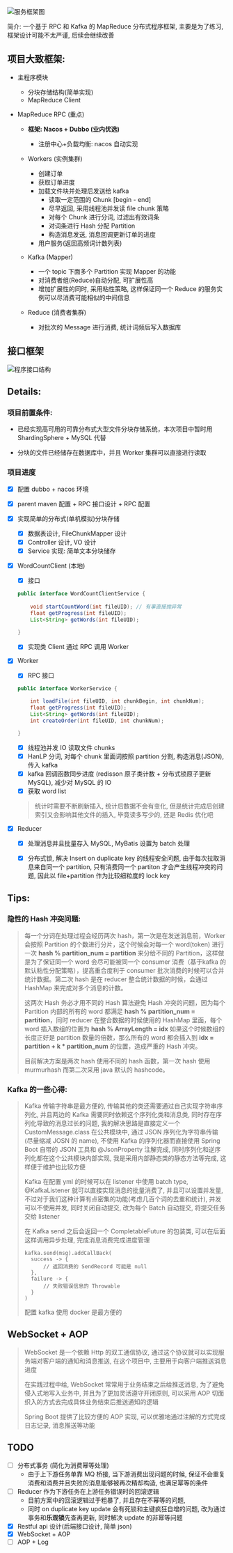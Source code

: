 ![服务框架图](./img/服务框架图.png)





简介: 一个基于 RPC 和 Kafka 的 MapReduce 分布式程序框架, 主要是为了练习, 框架设计可能不太严谨, 后续会继续改善

## 项目大致框架:

- 主程序模块

  - 分块存储结构(简单实现)
  - MapReduce Client
- MapReduce RPC (重点)

  - **框架: Nacos + Dubbo (业内优选)**
    - 注册中心+负载均衡: nacos 自动实现
  - Workers (实例集群)
    - 创建订单
    - 获取订单进度
    - 加载文件块并处理后发送给 kafka
      - 读取一定范围的 Chunk [begin - end]
      - 尽早返回, 采用线程池并发读 file chunk 策略
      - 对每个 Chunk 进行分词, 过滤出有效词条
      - 对词条进行 Hash 分配 Partition
      - 构造消息发送, 消息回调更新订单的进度
    - 用户服务(返回高频词计数列表)
  - Kafka (Mapper)
  
    - 一个 topic 下面多个 Partition 实现 Mapper 的功能
    - 对消费者组(Reduce)自动分配, 可扩展性高
    - 增加扩展性的同时, 采用粘性策略, 这样保证同一个 Reduce 的服务实例可以尽消费可能相似的中间信息
  - Reduce (消费者集群) 
  
    - 对批次的 Message 进行消费, 统计词频后写入数据库



## 接口框架

![程序接口结构](./img/程序接口结构.png)

## Details:

### 项目前置条件:

- 已经实现高可用的可靠分布式大型文件分块存储系统，本次项目中暂时用ShardingSphere + MySQL 代替

- 分块的文件已经储存在数据库中，并且 Worker 集群可以直接进行读取

### 项目进度

- [x] 配置 dubbo + nacos 环境

- [x] parent maven 配置 + RPC 接口设计 + RPC 配置

- [x] 实现简单的分布式(单机模拟)分块存储
  - [x] 数据表设计, FileChunkMapper 设计
  - [x] Controller 设计, VO 设计
  - [x] Service 实现: 简单文本分块储存
  
- [x] WordCountClient (本地)
  - [x] 接口
  
  ```java
  public interface WordCountClientService {
      
      void startCountWord(int fileUID); // 有事直接抛异常
      float getProgress(int fileUID);
      List<String> getWords(int fileUID);
      
  }
  ```
  
  - [x] 实现类 Client 通过 RPC 调用 Worker 
  
- [x] Worker 
  
  - [x] RPC 接口
  
  ```java
  public interface WorkerService {
  
      int loadFile(int fileUID, int chunkBegin, int chunkNum);
      float getProgress(int fileUID);
      List<String> getWords(int fileUID);
      int createOrder(int fileUID, int chunkNum);
  
  }
  ```
  
  - [x] 线程池并发 IO 读取文件 chunks
  - [x] HanLP 分词, 对每个 chunk 里面词按照 partition 分割, 构造消息(JSON), 传入 kafka
  - [x] kafka 回调函数同步进度 (redisson 原子类计数 + 分布式锁原子更新 MySQL), 减少对 MySQL 的 IO
  - [x] 获取 word list
  
  > 统计时需要不断刷新插入, 统计后数据不会有变化, 但是统计完成后创建索引又会影响其他文件的插入, 毕竟读多写少的, 还是 Redis 优化吧
  
- [x] Reducer

  - [x] 处理消息并且批量存入 MySQL, MyBatis 设置为 batch 处理
  - [x] 分布式锁, 解决 Insert on duplicate key 的线程安全问题, 由于每次拉取消息来自同一个 partition, 只有消费同一个 partiton 才会产生线程冲突的问题, 因此以 file+partition 作为比较细粒度的 lock key



## Tips:

### 隐性的 Hash 冲突问题:

> 每一个分词在处理过程会经历两次 hash，第一次是在发送消息前，Worker 会按照 Partition 的个数进行分片，这个时候会对每一个 word(token) 进行一次 **hash % partition_num = partition** 来分给不同的 Partition，这样做是为了保证同一个 word 会尽可能被同一个 consumer 消费（基于kafka 的默认粘性分配策略），提高重合度利于 consumer 批次消费的时候可以合并统计数据。第二次 hash 是在 reducer 整合统计数据的时候，会通过 HashMap 来完成对多个消息的计数。
>
> 这两次 Hash 务必才用不同的 Hash 算法避免 Hash 冲突的问题，因为每个 Partition 内部的所有的 word 都满足 **hash % partition_num = partition**，同时 reducer 在整合数据的时候使用的 HashMap 里面，每个 word 插入数组的位置为 **hash % ArrayLength = idx** 如果这个时候数组的长度正好是 partition 数量的倍数，那么所有的 word 都会插入到 **idx = partition + k * partition_num** 的位置，造成严重的 Hash 冲突。
>
> 目前解决方案是两次 hash 使用不同的 hash 函数，第一次 hash 使用 murmurhash 而第二次采用 java 默认的 hashcode。

### Kafka 的一些心得:

> Kafka 传输字符串是最方便的, 传输其他的类还需要通过自己实现字符串序列化, 并且两边的 Kafka 需要同时依赖这个序列化类和消息类, 同时存在序列化导致的消息过长的问题, 我的解决思路是直接定义一个 CustomMessage.class 在公共模块中, 通过 JSON 序列化为字符串传输(尽量缩减 JOSN 的 name), 不使用 Kafka 的序列化器而直接使用 Spring Boot 自带的 JSON 工具和 @JsonProperty 注解完成, 同时序列化和逆序列化都在这个公共模块内部实现, 我是采用内部静态类的静态方法等完成, 这样便于维护也比较方便
>
> Kafka 在配置 yml 的时候可以在 listener 中使用 batch type, @KafkaListener 就可以直接实现消息的批量消费了, 并且可以设置并发量, 不过对于我们这种计算有点密集的功能(考虑几百个词的去重和统计), 并发可以不使用并发, 同时关闭自动提交, 改为每个 Batch 自动提交, 将提交任务交给 listener 
>
> 在 Kafka send 之后会返回一个 CompletableFuture 的包装类, 可以在后面这样调用异步处理, 完成消息消费完成进度管理
>
> ```
> kafka.send(msg).addCallBack(
> 	success -> {
> 		// 返回消费的 SendRecord 可能是 null
> 	},
> 	failure -> {
> 		// 失败错误信息的 Throwable
> 	}
> )
> ```
>
> 配置 kafka 使用 docker 是最方便的

## WebSocket + AOP
> WebSocket 是一个依赖 Http 的双工通信协议, 通过这个协议就可以实现服务端对客户端的通知和消息推送, 在这个项目中, 主要用于向客户端推送消息进度
> 
> 在实践过程中给, WebSocket 常常用于业务结束之后给推送消息, 为了避免侵入式地写入业务中, 并且为了更加灵活遵守开闭原则, 可以采用 AOP 切面织入的方式去完成具体业务结束后推送通知的逻辑
> 
> Spring Boot 提供了比较方便的 AOP 实现, 可以优雅地通过注解的方式完成日志记录, 消息推送等功能




## TODO

- [ ] 分布式事务 (简化为消费幂等处理)
  - 由于上下游任务单靠 MQ 桥接, 当下游消费出现问题的时候, 保证不会重复消费和消费并且失败的消息能够被再次精却构造, 也满足幂等的条件
- [ ] Reducer 作为下游任务在上游任务错误时的回滚逻辑
  - 目前方案中的回滚逻辑过于粗暴了, 并且存在不幂等的问题, 
  - 同时 on duplicate key update 会有死锁和主键疯狂自增的问题, 改为通过事务和**乐观锁**先查再更新, 同时解决 update 的非幂等问题
- [X] Restful api 设计(后端接口设计, 简单 json)
- [X] WebSocket + AOP
- [ ] AOP + Log

